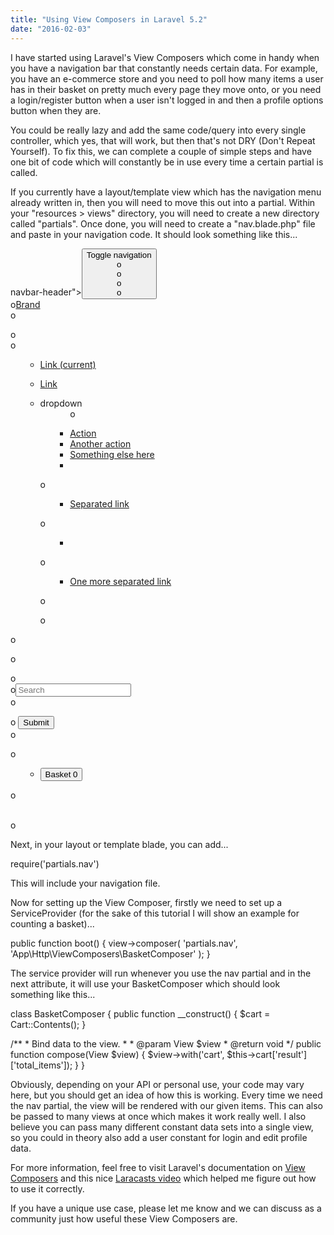 ```yaml
---
title: "Using View Composers in Laravel 5.2"
date: "2016-02-03"
---
```


I have started using Laravel's View Composers which come in handy when you have a navigation bar that constantly needs certain data. For example, you have an e-commerce store and you need to poll how many items a user has in their basket on pretty much every page they move onto, or you need a login/register button when a user isn't logged in and then a profile options button when they are.

You could be really lazy and add the same code/query into every single controller, which yes, that will work, but then that's not DRY (Don't Repeat Yourself). To fix this, we can complete a couple of simple steps and have one bit of code which will constantly be in use every time a certain partial is called.

If you currently have a layout/template view which has the navigation menu already written in, then you will need to move this out into a partial. Within your "resources > views" directory, you will need to create a new directory called "partials". Once done, you will need to create a "nav.blade.php" file and paste in your navigation code. It should look something like this...

<nav class="navbar navbar-default">
  <div class="container-fluid" <!-- d and toggle get grouped for better mobile display --> navbar-header"><button class="navbar-toggle collapsed" type="button" data-toggle="collapse" data-target="#bs-example-navbar-collapse-1" aria-expanded="false" class="sr-only">Toggle navigation<br />o<br />o<br />o<br />o</button><br />o<a class="navbar-brand" href="#">Brand</a><br />o</div>
  <p>o <!-- Collect the nav links, forms, and other content for toggling --><br />o</p>
  <div id="bs-example-navbar-collapse-1" class="collapse navbar-collapse">
    <ul class="nav navbar-nav">
      <li style="list-style-type: none;">
        <ul class="nav navbar-nav">
          <li class="active"><a href="#">Link <span class="sr-only">(current)</span></a></li>
        </ul>
      </li>
    </ul>
    <ul class="nav navbar-nav">
      <li style="list-style-type: none;">
        <ul class="nav navbar-nav">
          <li><a href="#">Link</a></li>
        </ul>
      </li>
    </ul>
    <ul class="nav navbar-nav">
      <li style="list-style-type: none;">
        <ul class="nav navbar-nav">
          <li class="dropdown">dropdown
            <ul class="dropdown-menu">
              <li style="list-style-type: none;">
                <ul class="dropdown-menu">o</ul>
              </li>
            </ul>
            <p> </p>
            <ul class="dropdown-menu">
              <li style="list-style-type: none;">
                <ul class="dropdown-menu">
                  <li><a href="#">Action</a></li>
                </ul>
              </li>
            </ul>
            <ul class="dropdown-menu">
              <li style="list-style-type: none;">
                <ul class="dropdown-menu">
                  <li><a href="#">Another action</a></li>
                </ul>
              </li>
            </ul>
            <ul class="dropdown-menu">
              <li style="list-style-type: none;">
                <ul class="dropdown-menu">
                  <li><a href="#">Something else here</a></li>
                </ul>
              </li>
            </ul>
            <ul class="dropdown-menu">
              <li style="list-style-type: none;">
                <ul class="dropdown-menu">
                  <li class="divider" role="separator"> </li>
                </ul>
              </li>
            </ul>
            <p>o</p>
            <ul class="dropdown-menu">
              <li style="list-style-type: none;">
                <ul class="dropdown-menu">
                  <li><a href="#">Separated link</a></li>
                </ul>
              </li>
            </ul>
            <p>o</p>
            <ul class="dropdown-menu">
              <li style="list-style-type: none;">
                <ul class="dropdown-menu">
                  <li class="divider" role="separator"> </li>
                </ul>
              </li>
            </ul>
            <p>o</p>
            <ul class="dropdown-menu">
              <li style="list-style-type: none;">
                <ul class="dropdown-menu">
                  <li><a href="#">One more separated link</a></li>
                </ul>
              </li>
            </ul>
            <p>o</p>
            <p>o</p>
          </li>
        </ul>
      </li>
    </ul>
    <p>o</p>
    <p>o</p>
    <form class="navbar-form navbar-left" role="search">o
      <div class="form-group">o<input class="form-control" type="text" placeholder="Search" /><br />o</div>
      <p>o <button class="btn btn-default" type="submit">Submit</button><br />o</p>
    </form>
    <p>o</p>
    <ul class="nav navbar-nav navbar-right">
      <li style="list-style-type: none;">
        <ul class="nav navbar-nav navbar-right">
          <li><button class="btn btn-primary navbar-btn" type="button">Basket <span class="badge">0</span></button></li>
        </ul>
      </li>
    </ul>
    <p> </p>
    <p>o</p>
  </div>
  <p><!-- /.navbar-collapse --><br />o</p>
  <p><!-- /.container-fluid --></p>
</nav>

Next, in your layout or template blade, you can add...

require('partials.nav')

This will include your navigation file.

Now for setting up the View Composer, firstly we need to set up a ServiceProvider (for the sake of this tutorial I will show an example for counting a basket)...

  public function boot()
  {
    view->composer(
      'partials.nav', 'App\\Http\\ViewComposers\\BasketComposer'
    );
  }

The service provider will run whenever you use the nav partial and in the next attribute, it will use your BasketComposer which should look something like this...

class BasketComposer
{
  public function \_\_construct()
  {
    $cart = Cart::Contents();
  }

  /\*\*
   \* Bind data to the view.
   \*
   \* @param View $view
   \* @return void
   \*/
  public function compose(View $view)
  {
    $view->with('cart', $this->cart\['result'\]\['total\_items'\]);
  }
}

Obviously, depending on your API or personal use, your code may vary here, but you should get an idea of how this is working. Every time we need the nav partial, the view will be rendered with our given items. This can also be passed to many views at once which makes it work really well. I also believe you can pass many different constant data sets into a single view, so you could in theory also add a user constant for login and edit profile data.

For more information, feel free to visit Laravel's documentation on [View Composers](https://laravel.com/docs/5.2/views#view-composers) and this nice [Laracasts video](https://laracasts.com/series/laravel-5-fundamentals/episodes/25) which helped me figure out how to use it correctly.

If you have a unique use case, please let me know and we can discuss as a community just how useful these View Composers are.
